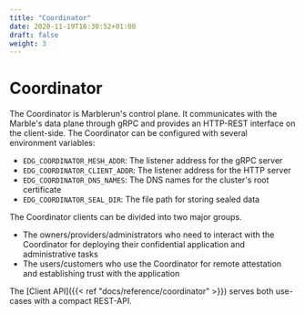```yaml
---
title: "Coordinator"
date: 2020-11-19T16:30:52+01:00
draft: false
weight: 3
---
```


# Coordinator

The Coordinator is Marblerun's control plane.
It communicates with the Marble's data plane through gRPC and provides an HTTP-REST interface on the client-side.
The Coordinator can be configured with several environment variables:

* `EDG_COORDINATOR_MESH_ADDR`: The listener address for the gRPC server
* `EDG_COORDINATOR_CLIENT_ADDR`: The listener address for the HTTP server
* `EDG_COORDINATOR_DNS_NAMES`: The DNS names for the cluster's root certificate
* `EDG_COORDINATOR_SEAL_DIR`: The file path for storing sealed data

The Coordinator clients can be divided into two major groups.

* The owners/providers/administrators who need to interact with the Coordinator for deploying their confidential application and administrative tasks
* The users/customers who use the Coordinator for remote attestation and establishing trust with the application

The [Client API]({{< ref "docs/reference/coordinator" >}}) serves both use-cases with a compact REST-API.
